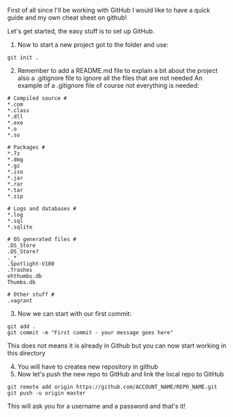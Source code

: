 First of all since I'll be working with GitHub I would like to have a quick guide and my own cheat sheet on github!

Let's get started, the easy stuff is to set up GitHub. 

1. Now to start a new project got to the folder and use:

```
git init .
```

2. Remember to add a README.md file to explain a bit about the project also a .gitignore file to ignore all the files that are not needed
An example of a .gitignore file of course not everything is needed:

```text
# Compiled source #
*.com
*.class
*.dll
*.exe
*.o
*.so

# Packages #
*.7z
*.dmg
*.gz
*.iso
*.jar
*.rar
*.tar
*.zip

# Logs and databases #
*.log
*.sql
*.sqlite

# OS generated files #
.DS_Store
.DS_Store?
._*
.Spotlight-V100
.Trashes
ehthumbs.db
Thumbs.db

# Other stuff #
.vagrant
```

3. Now we can start with our first commit:

```
git add .
git commit -m "First commit - your message goes here"
```

This does not means it is already in Github but you can now start working in this directory

4. You will have to createa  new repository in github
5. Now let's push the new repo to GitHub and link the local repo to GitHub

```
git remote add origin https://github.com/ACCOUNT_NAME/REPO_NAME.git
git push -u origin master
```

This will ask you for a username and a password and that's it!

